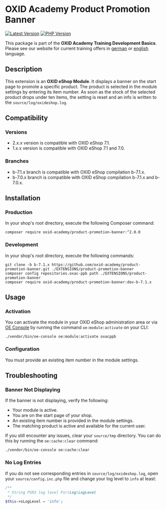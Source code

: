 # OXID Academy Product Promotion Banner

[![Latest Version](https://img.shields.io/packagist/v/oxid-academy/product-promotion-banner?logo=composer&label=latest&color=orange)](https://packagist.org/packages/oxid-academy/product-promotion-banner)
[![PHP Version](https://img.shields.io/packagist/php-v/oxid-academy/product-promotion-banner)](https://github.com/oxid-academy/product-promotion-banner)

This package is part of the **OXID Academy Training Development Basics**. Please see our website for current training offers in [german](https://www.oxid-esales.com/ressourcen/academy/schulungen/) or [english](https://www.oxid-esales.com/en/resources/academy/training-courses/) language.

## Description

This extension is an **OXID eShop Module**. It displays a banner on the start page to promote a specific product. The product is selected in the module settings by entering its item number. As soon as the stock of the selected product drops under ten items, the setting is reset and an info is written to the `source/log/oxideshop.log`.

## Compatibility

### Versions

- 2.x.x version is compatible with OXID eShop 7.1.
- 1.x.x version is compatible with OXID eShop 7.1 and 7.0.

### Branches

- b-7.1.x branch is compatible with OXID eShop compilation b-7.1.x.
- b-7.0.x branch is compatible with OXID eShop compilation b-7.1.x and b-7.0.x.

## Installation

### Production

In your shop's root directory, execute the following Composer command:

```console
composer require oxid-academy/product-promotion-banner:^2.0.0
```
### Development

In your shop's root directory, execute the following commands:

```console
git clone -b b-7.1.x https://github.com/oxid-academy/product-promotion-banner.git ./EXTENSIONS/product-promotion-banner
composer config repositories.oxac-ppb path ./EXTENSIONS/product-promotion-banner
composer require oxid-academy/product-promotion-banner:dev-b-7.1.x
```

## Usage

### Activation

You can activate the module in your OXID eShop administration area or via [OE Console](https://docs.oxid-esales.com/developer/en/latest/development/tell_me_about/console.html) by running the command `oe:module:activate` on your CLI:

```console
./vendor/bin/oe-console oe:module:activate oxacppb
```

### Configuration

You must provide an existing item number in the module settings.

## Troubleshooting

### Banner Not Displaying

If the banner is not displaying, verify the following:
- Your module is active.
- You are on the start page of your shop.
- An existing item number is provided in the module settings.
- The matching product is active and available for the current user.

If you still encounter any issues, clear your `source/tmp` directory. You can do this by running the `oe:cache:clear` command:

```console
./vendor/bin/oe-console oe:cache:clear
```

### No Log Entries

If you do not see corresponding entries in `source/log/oxideshop.log`, open your `source/config.inc.php` file and change your log level to `info` at least:
```php
/**
 * String PSR3 log level Psr\Log\LogLevel
 */
$this->sLogLevel = 'info';
```
